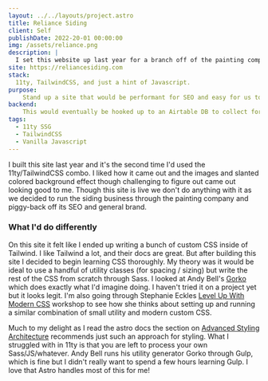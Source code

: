 ```yaml
---
layout: ../../layouts/project.astro
title: Reliance Siding
client: Self
publishDate: 2022-20-01 00:00:00
img: /assets/reliance.png
description: |
  I set this website up last year for a branch off of the painting company I used to own.  We launched and tested it, and ultimately ended up advertising the siding portion of the business through the painting company becuase it converted better on adwords.  But I've kept the site up because we may use it in the future and I didn't want to have to start from scratch again.
site: https://reliancesiding.com
stack:
  11ty, TailwindCSS, and just a hint of Javascript.
purpose:
    Stand up a site that would be performant for SEO and easy for us to maintain for a new branch of Great Plains Painting.
backend:
    This would eventually be hooked up to an Airtable DB to collect form submissions and then automate further from there.
tags:
  - 11ty SSG
  - TailwindCSS
  - Vanilla Javascript
---
```



I built this site last year and it's the second time I'd used the 11ty/TailwindCSS combo.  I liked how it came out and the images and slanted colored background effect though challenging to figure out came out looking good to me.  Though this site is live we don't do anything with it as we decided to run the siding business through the painting company and piggy-back off its SEO and general brand.

### What I'd do differently

On this site it felt like I ended up writing a bunch of custom CSS inside of Tailwind.  I like Tailwind a lot, and their docs are great.  But after building this site I decided to begin learning CSS thoroughly.  My theory was it would be ideal to use a handful of utility classes (for spacing / sizing) but write the rest of the CSS from scratch through Sass.  I looked at Andy Bell's [Gorko](https://github.com/hankchizljaw/gorko) which does exactly what I'd imagine doing.  I haven't tried it on a project yet but it looks legit.  I'm also going through Stephanie Eckles [Level Up With Modern CSS](https://smashingconf.com/online-workshops/workshops/stephanie-eckles-oct/#/) workshop to see how she thinks about setting up and running a similar combination of small utility and modern custom CSS.

Much to my delight as I read the astro docs the section on [Advanced Styling Architecture](https://docs.astro.build/en/guides/styling/#advanced-styling-architecture) recommends just such an approach for styling.  What I struggled with in 11ty is that you are left to process your own Sass/JS/whatever.  Andy Bell runs his utility generator Gorko through Gulp, which is fine but I didn't really want to spend a few hours learning Gulp.  I love that Astro handles most of this for me!
